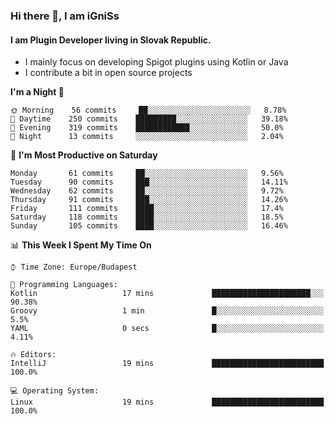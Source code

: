 ### Hi there 👋, I am iGniSs

#### I am Plugin Developer living in Slovak Republic.
- I mainly focus on developing Spigot plugins using Kotlin or Java
- I contribute a bit in open source projects

<!--START_SECTION:waka-->
**I'm a Night 🦉** 

```text
🌞 Morning    56 commits     ██░░░░░░░░░░░░░░░░░░░░░░░   8.78% 
🌆 Daytime    250 commits    █████████░░░░░░░░░░░░░░░░   39.18% 
🌃 Evening    319 commits    ████████████░░░░░░░░░░░░░   50.0% 
🌙 Night      13 commits     ░░░░░░░░░░░░░░░░░░░░░░░░░   2.04%

```
📅 **I'm Most Productive on Saturday** 

```text
Monday       61 commits     ██░░░░░░░░░░░░░░░░░░░░░░░   9.56% 
Tuesday      90 commits     ███░░░░░░░░░░░░░░░░░░░░░░   14.11% 
Wednesday    62 commits     ██░░░░░░░░░░░░░░░░░░░░░░░   9.72% 
Thursday     91 commits     ███░░░░░░░░░░░░░░░░░░░░░░   14.26% 
Friday       111 commits    ████░░░░░░░░░░░░░░░░░░░░░   17.4% 
Saturday     118 commits    ████░░░░░░░░░░░░░░░░░░░░░   18.5% 
Sunday       105 commits    ████░░░░░░░░░░░░░░░░░░░░░   16.46%

```


📊 **This Week I Spent My Time On** 

```text
⌚︎ Time Zone: Europe/Budapest

💬 Programming Languages: 
Kotlin                   17 mins             ██████████████████████░░░   90.38% 
Groovy                   1 min               █░░░░░░░░░░░░░░░░░░░░░░░░   5.5% 
YAML                     0 secs              █░░░░░░░░░░░░░░░░░░░░░░░░   4.11%

🔥 Editors: 
IntelliJ                 19 mins             █████████████████████████   100.0%

💻 Operating System: 
Linux                    19 mins             █████████████████████████   100.0%

```


<!--END_SECTION:waka-->